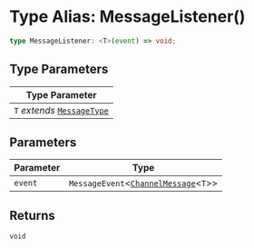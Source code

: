 # Type Alias: MessageListener()

```ts
type MessageListener: <T>(event) => void;
```

## Type Parameters

| Type Parameter |
| ------ |
| `T` *extends* [`MessageType`](../../Message.types/enumerations/message-type.md) |

## Parameters

| Parameter | Type |
| ------ | ------ |
| `event` | `MessageEvent`<[`ChannelMessage`](../interfaces/channel-message.md)<`T`\>\> |

## Returns

`void`
